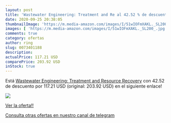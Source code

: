 ```yaml
---
layout: post
title: 'Wastewater Engineering: Treatment and Re al 42.52 % de descuento'
date: 2020-09-25 20:38:05
thumbnailImage: 'https://m.media-amazon.com/images/I/51wIOFmXAKL._SL200_.jpg'
images: [ 'https://m.media-amazon.com/images/I/51wIOFmXAKL._SL200_.jpg' ]
comments: true
category: ofertas
author: ring
slug: 0073401188
description:
actualPrice: 117.21 USD
comparePrice: 203.92 USD
inStock: true
---
```


Está [Wastewater Engineering: Treatment and Resource Recovery](https://www.amazon.com/dp/0073401188/?tag=redken08-20) con 42.52 de descuento por 117.21 USD (original: 203.92 USD) en el siguiente enlace!

[![](https://m.media-amazon.com/images/I/51wIOFmXAKL._SL200_.jpg)](https://www.amazon.com/dp/0073401188/?tag=redken08-20)

[Ver la oferta!!](https://www.amazon.com/dp/0073401188/?tag=redken08-20)

[Consulta otras ofertas en nuestro canal de telegram](https://t.me/s/ofertas25)
